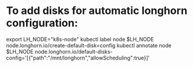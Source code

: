 # To add disks for automatic longhorn configuration:

export LH_NODE="k8s-node"
kubectl label node $LH_NODE node.longhorn.io/create-default-disk=config
kubectl annotate node $LH_NODE node.longhorn.io/default-disks-config='[{"path":"/mnt/longhorn","allowScheduling":true}]'

